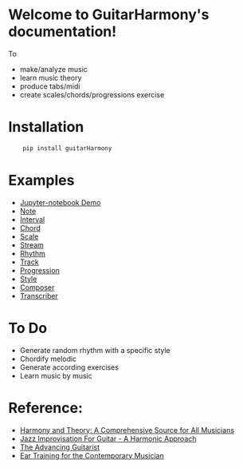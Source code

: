 # Welcome to GuitarHarmony's documentation!

To
- make/analyze music
- learn music theory
- produce tabs/midi
- create scales/chords/progressions exercise 

# Installation
```bash
    pip install guitarHarmony
```

# Examples
- [Jupyter-notebook Demo](https://github.com/heeryerate/Guitar-Harmony/blob/master/examples/develop_test.ipynb)
- [Note]()
- [Interval]()
- [Chord]()
- [Scale]()
- [Stream]()
- [Rhythm]()
- [Track]()
- [Progression]()
- [Style]()
- [Composer]()
- [Transcriber]()

# To Do
- Generate random rhythm with a specific style
- Chordify melodic
- Generate according exercises
- Learn music by music

# Reference:
- [Harmony and Theory: A Comprehensive Source for All Musicians](https://www.amazon.com/Harmony-Theory-Comprehensive-Musicians-Essential/dp/0793579910)
- [Jazz Improvisation For Guitar - A Harmonic Approach](https://www.amazon.com/dp/0876391048/ref=pd_lpo_sbs_dp_ss_1?pf_rd_p=1944687662&pf_rd_s=lpo-top-stripe-1&pf_rd_t=201&pf_rd_i=0634017721&pf_rd_m=ATVPDKIKX0DER&pf_rd_r=8ZX63RCG5PY74773KXAX)
- [The Advancing Guitarist](https://www.amazon.com/Advancing-Guitarist-Mick-Goodrick/dp/0881885894)
- [Ear Training for the Contemporary Musician](https://www.amazon.com/Ear-Training-Contemporary-Musician-Elliott/dp/0793581931/ref=sr_1_1?s=books&ie=UTF8&qid=1472993043&sr=1-1&keywords=ear+training+for+the+contemporary+musician) 










<!-- # License
This was made by Esparami [heeryerate@gmail.com](mailto:heeryerate@gmail.com).
 -->
<!-- - [GitHub/musthe](https://github.com/gciruelos/musthe)
- [GitHub/midiutil](https://github.com/duggan/midiutil)
- [music21](http://web.mit.edu/music21/)
- [Aria Maestosa](http://ariamaestosa.sourceforge.net/index.html)
- [Other resources](https://wiki.python.org/moin/PythonInMusic) -->
